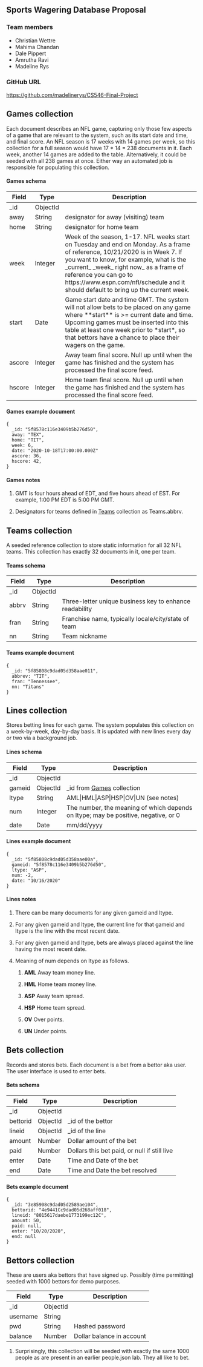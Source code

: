 ## Sports Wagering Database Proposal

### Team members

- Christian Wettre
- Mahima Chandan
- Dale Pippert
- Amrutha Ravi
- Madeline Rys

### GitHub URL

https://github.com/madelinerys/CS546-Final-Project

<h2 id="games">Games collection</h2>

Each document describes an NFL game, capturing only those few aspects of
a game that are relevant to the system, such as its start date and time,
and final score.  An NFL season is 17 weeks with 14 games per week, so
this collection for a full season would have 17 * 14 = 238 documents in
it. Each week, another 14 games are added to the table. Alternatively,
it could be seeded with all 238 games at once. Either way an automated
job is responsible for populating this collection.

#### Games schema

<table>
  <thead>
    <tr>
      <th>Field</th><th>Type</th><th>Description</th>
    </tr>
  </thead>
  <tbody>
    <tr>
      <td>_id</td>
      <td>ObjectId</td>
      <td></td>
    </tr>
    <tr>
      <td>away</td>
      <td>String</td>
      <td>designator for away (visiting) team</td>
    </tr>
    <tr>
      <td>home</td>
      <td>String</td>
      <td>designator for home team</td>
    </tr>
    <tr>
      <td>week</td>
      <td>Integer</td>
      <td>Week of the season, 1-17. NFL weeks start on Tuesday and end on
      Monday. As a frame of reference, 10/21/2020 is in Week 7. If you want
      to know, for example, what is the _current_ _week_ right now_ as a frame
      of reference you can go to https://www.espn.com/nfl/schedule and it
      should default to bring up the current week.</td>
    </tr>
    <tr>
      <td>start</td>
      <td>Date</td>
      <td>Game start date and time GMT. The system will not allow bets to be
      placed on any game where **start** is >= current date and time. Upcoming
      games must be inserted into this table at least one week prior to *start*,
      so that bettors have a chance to place their wagers on the game.</td>
    </tr>
    <tr>
      <td>ascore</td>
      <td>Integer</td>
      <td>Away team final score. Null up until when the game has finished and the
      system has processed the final score feed.</td>
    </tr>
    <tr>
      <td>hscore</td>
      <td>Integer</td>
      <td>Home team final score. Null up until when the game has finished and the
      system has processed the final score feed.</td>
    </tr>
  </tbody>
</table>

#### Games example document

```
{
  _id: "5f8578c116e3409b5b276d50",
  away: "TEX",
  home: "TIT",
  week: 6,
  date: "2020-10-18T17:00:00.000Z"
  ascore: 36,
  hscore: 42,
}
```

#### Games notes

1. GMT is four hours ahead of EDT, and five hours ahead of EST. For example,
1:00 PM EDT is 5:00 PM GMT.

1. Designators for teams defined in <a href=#teams>Teams</a> collection as
Teams.abbrv.

<h2 id="teams">Teams collection</h2>

A seeded reference collection to store static information for all 32 NFL teams. This
collection has exactly 32 documents in it, one per team.

#### Teams schema

<table>
  <thead>
    <tr>
      <th>Field</th><th>Type</th><th>Description</th>
    </tr>
  </thead>
  <tbody>
    <tr>
      <td>_id</td>
      <td>ObjectId</td>
      <td></td>
    </tr>
    <tr>
      <td>abbrv</td>
      <td>String</td>
      <td>Three-letter unique business key to enhance readability</td>
    </tr>
    <tr>
      <td>fran</td>
      <td>String</td>
      <td>Franchise name, typically locale/city/state of team</td>
    </tr>
    <tr>
      <td>nn</td>
      <td>String</td>
      <td>Team nickname</td>
    </tr>
  </tbody>
</table>

#### Teams example document

```
{
  _id: "5f85808c9dad05d358aae011",
  abbrev: "TIT",
  fran: "Tennessee",
  nn: "Titans"
}
```

<h2 id="lines">Lines collection</h2>

Stores betting lines for each game. The system populates this collection on a week-by-week,
day-by-day basis. It is updated with new lines every day or two via a background job.

#### Lines schema

<table>
  <thead>
    <tr>
      <th>Field</th><th>Type</th><th>Description</th>
    </tr>
  </thead>
  <tbody>
    <tr>
      <td>_id</td>
      <td>ObjectId</td>
      <td></td>
    </tr>
    <tr>
      <td>gameid</td>
      <td>ObjectId</td>
      <td>_id from <a href="#games">Games</a> collection</td>
    </tr>
    <tr>
      <td>ltype</td>
      <td>String</td>
      <td>AML|HML|ASP|HSP|OV|UN (see notes)</td>
    </tr>
    <tr>
      <td>num</td>
      <td>Integer</td>
      <td>The number, the meaning of which depends on ltype; may be positive, negative, or 0</td>
    </tr>
    <tr>
      <td>date</td>
      <td>Date</td>
      <td>mm/dd/yyyy</td>
    </tr>
  </tbody>
</table>

#### Lines example document

```
{
  _id: "5f85808c9dad05d358aae00a",
  gameid: "5f8578c116e3409b5b276d50",
  ltype: "ASP",
  num: -2,
  date: "10/16/2020"
}
```

#### Lines notes

1. There can be many documents for any given gameid and ltype.

1. For any given gameid and ltype, the current line for that gameid
and ltype is the line with the most recent date.

1. For any given gameid and ltype, bets are always placed against
the line having the most recent date.

1. Meaning of num depends on ltype as follows.

    1. **AML** Away team money line.

    1. **HML** Home team money line.

    1. **ASP** Away team spread.
    
    1. **HSP** Home team spread.
    
    1. **OV** Over points.

    1. **UN** Under points.

<h2 id="bets">Bets collection</h2>

Records and stores bets. Each document is a bet from a bettor aka user. The
user interface is used to enter bets.

#### Bets schema

<table>
  <thead>
    <tr>
      <th>Field</th><th>Type</th><th>Description</th>
    </tr>
  </thead>
  <tbody>
    <tr>
      <td>_id</td>
      <td>ObjectId</td>
      <td></td>
    </tr>
    <tr>
      <td>bettorid</td>
      <td>ObjectId</td>
      <td>_id of the bettor</td>
    </tr>
    <tr>
      <td>lineid</td>
      <td>ObjectId</td>
      <td>_id of the line</td>
    </tr>
    <tr>
      <td>amount</td>
      <td>Number</td>
      <td>Dollar amount of the bet</td>
    </tr>
    <tr>
      <td>paid</td>
      <td>Number</td>
      <td>Dollars this bet paid, or null if still live</td>
    </tr>
    <tr>
      <td>enter</td>
      <td>Date</td>
      <td>Time and Date of the bet</td>
    </tr>
    <tr>
      <td>end</td>
      <td>Date</td>
      <td>Time and Date the bet resolved</td>
    </tr>
  </tbody>
</table>

#### Bets example document

````
{
  _id: "3e85908c9dad05d2589ae104",
  bettorid: "4e9441Cc9dad05d268aff018", 
  lineid: "8015617daebe1773199ec12C",
  amount: 50,
  paid: null,
  enter: "10/20/2020",
  end: null
}
````

<h2 id="bettors">Bettors collection</h2>

These are users aka bettors that have signed up. Possibly (time permitting) seeded with
1000 bettors for demo purposes.

<table>
  <thead>
    <tr>
      <th>Field</th><th>Type</th><th>Description</th>
    </tr>
  </thead>
  <tbody>
    <tr>
      <td>_id</td>
      <td>ObjectId</td>
      <td></td>
    </tr>
    <tr>
      <td>username</td>
      <td>String</td>
      <td></td>
    </tr>
    <tr>
      <td>pwd</td>
      <td>String</td>
      <td>Hashed password</td>
    </tr>
    <tr>
      <td>balance</td>
      <td>Number</td>
      <td>Dollar balance in account</td>
    </tr>
</tbody>
</table>

1. Surprisingly, this collection will be seeded with exactly the same 1000 people
as are present in an earlier people.json lab. They all like to bet.
